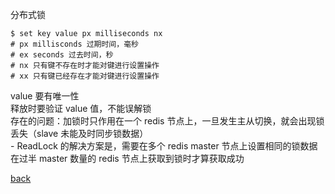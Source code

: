 分布式锁  

```
$ set key value px milliseconds nx
# px millisconds 过期时间，毫秒
# ex seconds 过去时间，秒
# nx 只有键不存在时才能对键进行设置操作  
# xx 只有键已经存在才能对键进行设置操作  
```

value 要有唯一性  
释放时要验证 value 值，不能误解锁  
存在的问题：加锁时只作用在一个 redis 节点上，一旦发生主从切换，就会出现锁丢失（slave 未能及时同步锁数据）  
    - ReadLock 的解决方案是，需要在多个 redis master 节点上设置相同的锁数据  
    在过半 master 数量的 redis 节点上获取到锁时才算获取成功  

[back](../11.md)  